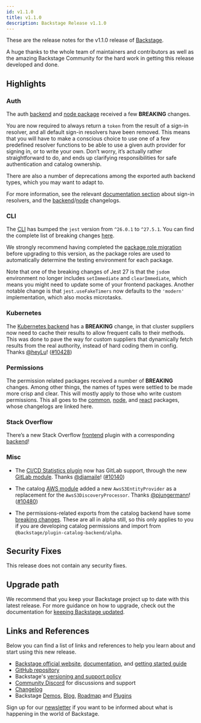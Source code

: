 ```yaml
---
id: v1.1.0
title: v1.1.0
description: Backstage Release v1.1.0
---
```


These are the release notes for the v1.1.0 release of [Backstage](https://backstage.io/).

A huge thanks to the whole team of maintainers and contributors as well as the amazing Backstage Community for the hard work in getting this release developed and done.

## Highlights

### Auth

The auth [backend](https://github.com/backstage/backstage/tree/master/plugins/auth-backend) and [node package](https://github.com/backstage/backstage/tree/master/plugins/auth-node) received a few **BREAKING** changes.

You are now required to always return a `token` from the result of a sign-in resolver, and all default sign-in resolvers have been removed. This means that you will have to make a conscious choice to use one of a few predefined resolver functions to be able to use a given auth provider for signing in, or to write your own. Don’t worry, it’s actually rather straightforward to do, and ends up clarifying responsibilities for safe authentication and catalog ownership.

There are also a number of deprecations among the exported auth backend types, which you may want to adapt to.

For more information, see the relevant [documentation section](https://backstage.io/docs/auth/identity-resolver) about sign-in resolvers, and the [backend](https://github.com/backstage/backstage/blob/master/plugins/auth-backend/CHANGELOG.md#0130)/[node](https://github.com/backstage/backstage/blob/master/plugins/auth-node/CHANGELOG.md#020) changelogs.

### CLI

The [CLI](https://github.com/backstage/backstage/tree/master/packages/cli) has bumped the `jest` version from `^26.0.1` to `^27.5.1`. You can find the complete list of breaking changes [here](https://github.com/facebook/jest/releases/tag/v27.0.0).

We strongly recommend having completed the [package role migration](https://backstage.io/docs/tutorials/package-role-migration) before upgrading to this version, as the package roles are used to automatically determine the testing environment for each package.

Note that one of the breaking changes of Jest 27 is that the `jsdom` environment no longer includes `setImmediate` and `clearImmediate`, which means you might need to update some of your frontend packages. Another notable change is that `jest.useFakeTimers` now defaults to the `'modern'` implementation, which also mocks microtasks.

### Kubernetes

The [Kubernetes backend](https://github.com/backstage/backstage/tree/master/plugins/kubernetes-backend) has a **BREAKING** change, in that cluster suppliers now need to cache their results to allow frequent calls to their methods. This was done to pave the way for custom suppliers that dynamically fetch results from the real authority, instead of hard coding them in config. Thanks [@heyLu](https://github.com/heyLu)! ([#10428](https://github.com/backstage/backstage/pull/10428))

### Permissions

The permission related packages received a number of **BREAKING** changes. Among other things, the names of types were settled to be made more crisp and clear. This will mostly apply to those who write custom permissions. This all goes to the [common](https://github.com/backstage/backstage/blob/master/plugins/permission-common/CHANGELOG.md#060), [node](https://github.com/backstage/backstage/blob/master/plugins/permission-node/CHANGELOG.md#060), and [react](https://github.com/backstage/backstage/blob/master/plugins/permission-react/CHANGELOG.md#040) packages, whose changelogs are linked here.

### Stack Overflow

There’s a new Stack Overflow [frontend](https://github.com/backstage/backstage/tree/v1.1.0/plugins/stack-overflow) plugin with a corresponding [backend](https://github.com/backstage/backstage/tree/v1.1.0/plugins/stack-overflow-backend)!

### Misc

- The [CI/CD Statistics plugin](https://github.com/backstage/backstage/tree/v1.1.0/plugins/cicd-statistics) now has GitLab support, through the new [GitLab module](https://github.com/backstage/backstage/tree/v1.1.0/plugins/cicd-statistics-module-gitlab). Thanks [@djamaile](https://github.com/djamaile)! ([#10140](https://github.com/backstage/backstage/pull/10140))

- The catalog [AWS module](https://github.com/backstage/backstage/tree/master/plugins/catalog-backend-module-aws) added a new `AwsS3EntityProvider` as a replacement for the `AwsS3DiscoveryProcessor`. Thanks [@pjungermann](https://github.com/pjungermann)! ([#10480](https://github.com/backstage/backstage/pull/10480))

- The permissions-related exports from the catalog backend have some [breaking changes](https://github.com/backstage/backstage/blob/master/plugins/catalog-backend/CHANGELOG.md#110). These are all in alpha still, so this only applies to you if you are developing catalog permissions and import from `@backstage/plugin-catalog-backend/alpha`.

## Security Fixes

This release does not contain any security fixes.

## Upgrade path

We recommend that you keep your Backstage project up to date with this latest release. For more guidance on how to upgrade, check out the documentation for [keeping Backstage updated](https://backstage.io/docs/getting-started/keeping-backstage-updated).

## Links and References

Below you can find a list of links and references to help you learn about and start using this new release.

- [Backstage official website](https://backstage.io/), [documentation](https://backstage.io/docs/), and [getting started guide](https://backstage.io/docs/getting-started/)
- [GitHub repository](https://github.com/backstage/backstage)
- Backstage's [versioning and support policy](https://backstage.io/docs/overview/versioning-policy)
- [Community Discord](https://discord.gg/backstage-687207715902193673) for discussions and support
- [Changelog](https://github.com/backstage/backstage/tree/master/docs/releases/v1.1.0-changelog.md)
- Backstage [Demos](https://backstage.io/demos), [Blog](https://backstage.io/blog), [Roadmap](https://backstage.io/docs/overview/roadmap) and [Plugins](https://backstage.io/plugins)

Sign up for our [newsletter](https://mailchi.mp/spotify/backstage-community) if you want to be informed about what is happening in the world of Backstage.

